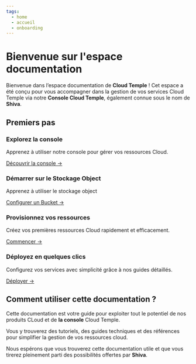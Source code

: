 ```yaml
---
tags:
  - home
  - accueil
  - onboarding
---
```


# Bienvenue sur l'espace documentation

Bienvenue dans l’espace documentation de **Cloud Temple** ! Cet espace a été conçu pour vous accompagner dans la gestion de vos services Cloud Temple via notre **Console Cloud Temple**, également connue sous le nom de **Shiva**.

## Premiers pas

<div class="card-grid">
  <div class="card">
    <h3>Explorez la console</h3>
    <p>Apprenez à utiliser notre console pour gérer vos ressources Cloud.</p>
    <a href="../docs/console" class="card-link">Découvrir la console &rarr;</a>
  </div>
    <div class="card">
    <h3>Démarrer sur le Stockage Object</h3>
    <p>Apprenez à utiliser le stockage object</p>
    <a href="../docs/storage/oss" class="card-link">Configurer un Bucket &rarr;</a>
  </div>
  <div class="card">
    <h3>Provisionnez vos ressources</h3>
    <p>Créez vos premières ressources Cloud rapidement et efficacement.</p>
    <a href="../docs/iaas_vmware/quickstart" class="card-link">Commencer &rarr;</a>
  </div>
  <div class="card">
    <h3>Déployez en quelques clics</h3>
    <p>Configurez vos services avec simplicité grâce à nos guides détaillés.</p>
    <a href="../docs/iaas_vmware/quickstart" class="card-link">Déployer &rarr;</a>
  </div>
</div>


## Comment utiliser cette documentation ?
Cette documentation est votre guide pour exploiter tout le potentiel de nos produits CLoud et de **la console** Cloud Temple.

Vous y trouverez des tutoriels, des guides techniques et des références pour simplifier la gestion de vos ressources cloud.

Nous espérons que vous trouverez cette documentation utile et que vous tirerez pleinement parti des possibilités offertes par **Shiva**.
